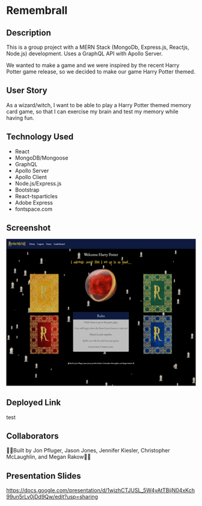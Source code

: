 # Remembrall

## Description

This is a group project with a MERN Stack (MongoDb, Express.js, Reactjs, Node.js) development. Uses a GraphQL API with Apollo Server.

We wanted to make a game and we were inspired by the recent Harry Potter game release, so we decided to make our game Harry Potter themed.

## User Story

As a wizard/witch, I want to be able to play a Harry Potter themed memory card game, so that I can exercise my brain and test my memory while having fun.

## Technology Used

- React
- MongoDB/Mongoose
- GraphQL
- Apollo Server
- Apollo Client
- Node.js/Express.js
- Bootstrap
- React-tsparticles
- Adobe Express
- fontspace.com

## Screenshot

![Homepage of the Remembrall game application.](./client//src/img/remembrall-homepage-screenshot.png)

## Deployed Link

test

## Collaborators

🧙‍♂️Built by Jon Pfluger, Jason Jones, Jennifer Kiesler, Christopher McLaughlin, and Megan Rakow🧙‍♀️

## Presentation Slides

https://docs.google.com/presentation/d/1wjzhCTJUSL_5W4yAtTBijN04xKch99un5rLv0jDd9Qw/edit?usp=sharing